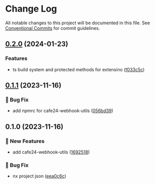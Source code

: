 # Change Log

All notable changes to this project will be documented in this file.
See [Conventional Commits](https://conventionalcommits.org) for commit guidelines.

## [0.2.0](https://github.com/shepherd231/cafe24api-client/compare/cafe24-webhook-utils@0.1.1...cafe24-webhook-utils-v0.2.0) (2024-01-23)


### Features

* ts build system and protected methods for extensino ([f033c5c](https://github.com/shepherd231/cafe24api-client/commit/f033c5c15e834b040365853195181f5a95eb43d2))

## [0.1.1](https://github.com/shepherd231/cafe24api-client/compare/cafe24-webhook-utils@0.1.0...cafe24-webhook-utils@0.1.1) (2023-11-16)

### :bug: Bug Fix

- add npmrc for cafe24-webhook-utils ([056bd39](https://github.com/shepherd231/cafe24api-client/commit/056bd39c90df8f8b9458bcec82c7fcaed78f3ad3))

## 0.1.0 (2023-11-16)

### :rocket: New Features

- add cafe24-webhook-utils ([1692518](https://github.com/shepherd231/cafe24api-client/commit/1692518d0f59bc9215c841d6a73eecb566631002))

### :bug: Bug Fix

- nx project json ([eea0c6c](https://github.com/shepherd231/cafe24api-client/commit/eea0c6cf59d7dcc9e59b0596918c7b4b58e6a6bb))
